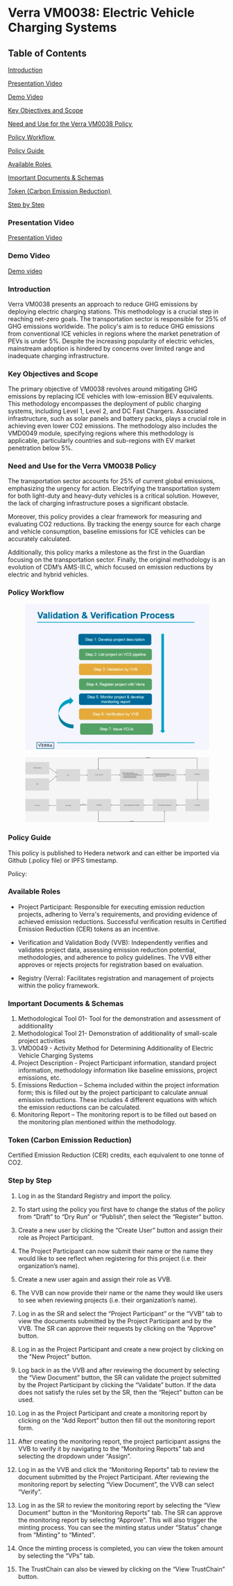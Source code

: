 # Verra VM0038: Electric Vehicle Charging Systems

## Table of Contents

[Introduction](README.md#introduction)

[Presentation Video](README.md#presentation-video)

[Demo Video](README.md#demo-video)

[Key Objectives and Scope](cdm-ams-iii.av.-low-greenhouse-gas-emitting-safe-drinking-water-production-systems.md#key-objectives-and-scope)

[Need and Use for the Verra VM0038 Policy ](README.md#need-and-use-for-the-ams-iii.av-policy)

[Policy Workflow ](README.md#policy-workflow)

[Policy Guide ](README.md#policy-guide)

[Available Roles ](README.md#available-roles)

[Important Documents & Schemas](README.md#important-documents-and-schemas)

[Token (Carbon Emission Reduction) ](README.md#token-carbon-emission-reduction)

[Step by Step](README.md#step-by-step)


### Presentation Video

[Presentation Video](https://vimeo.com/932004075)

### Demo Video

[Demo video](https://vimeo.com/932070759)

### Introduction&#x20;

Verra VM0038 presents an approach to reduce GHG emissions by deploying electric charging stations. This methodology is a crucial step in reaching net-zero goals. The transportation sector is responsible for 25% of GHG emissions worldwide. The policy's aim is to reduce GHG emissions from conventional ICE vehicles in regions where the market penetration of PEVs is under 5%. Despite the increasing popularity of electric vehicles, mainstream adoption is hindered by concerns over limited range and inadequate charging infrastructure.

### Key Objectives and Scope&#x20;

The primary objective of VM0038 revolves around mitigating GHG emissions by replacing ICE vehicles with low-emission BEV equivalents. This methodology encompasses the deployment of public charging systems, including Level 1, Level 2, and DC Fast Chargers. Associated infrastructure, such as solar panels and battery packs, plays a crucial role in achieving even lower CO2 emissions. The methodology also includes the VMD0049 module, specifying regions where this methodology is applicable, particularly countries and sub-regions with EV market penetration below 5%.

### Need and Use for the Verra VM0038 Policy &#x20;

The transportation sector accounts for 25% of current global emissions, emphasizing the urgency for action. Electrifying the transportation system for both light-duty and heavy-duty vehicles is a critical solution. However, the lack of charging infrastructure poses a significant obstacle.

Moreover, this policy provides a clear framework for measuring and evaluating CO2 reductions. By tracking the energy source for each charge and vehicle consumption, baseline emissions for ICE vehicles can be accurately calculated.

Additionally, this policy marks a milestone as the first in the Guardian focusing on the transportation sector. Finally, the original methodology is an evolution of CDM’s AMS-III.C, which focused on emission reductions by electric and hybrid vehicles.

### Policy Workflow 

<figure><img src="./assets/workflow-original.png" alt=""><figcaption></figcaption></figure>

<figure><img src="./assets/workflow.png" alt=""><figcaption></figcaption></figure>

### Policy Guide

This policy is published to Hedera network and can either be imported via Github (.policy file) or IPFS timestamp. &#x20;

Policy:&#x20;

### Available Roles 

- Project Participant: Responsible for executing emission reduction projects, adhering to Verra's requirements, and providing evidence of achieved emission reductions. Successful verification results in Certified Emission Reduction (CER) tokens as an incentive.

- Verification and Validation Body (VVB): Independently verifies and validates project data, assessing emission reduction potential, methodologies, and adherence to policy guidelines. The VVB either approves or rejects projects for registration based on evaluation.

- Registry (Verra): Facilitates registration and management of projects within the policy framework.

### Important Documents & Schemas 

1. Methodological Tool 01- Tool for the demonstration and assessment of additionality&#x20;
2. Methodological Tool 21- Demonstration of additionality of small-scale project activities
3. VMD0049 - Activity Method for Determining Additionality of
Electric Vehicle Charging Systems
4. Project Description - Project Participant information, standard project information, methodology information like baseline emissions, project emissions, etc.
5. Emissions Reduction – Schema included within the project information form; this is filled out by the project participant to calculate annual emission reductions. These includes 4 different equations with which the emission reductions can be calculated.
6. Monitoring Report – The monitoring report is to be filled out based on the monitoring plan mentioned within the methodology.

### Token (Carbon Emission Reduction) &#x20;

Certified Emission Reduction (CER) credits, each equivalent to one tonne of CO2.

### Step by Step

1. Log in as the Standard Registry and import the policy.

2. To start using the policy you first have to change the status of the policy from “Draft” to “Dry Run” or “Publish”, then select the “Register” button.

3. Create a new user by clicking the “Create User” button and assign their role as Project Participant.

4. The Project Participant can now submit their name or the name they would like to see reflect when registering for this project (i.e. their organization’s name).

5. Сreate a new user again and assign their role as VVB.

6. The VVB can now provide their name or the name they would like users to see when reviewing projects (i.e. their organization’s name).

7. Log in as the SR and select the “Project Participant” or the “VVB” tab to view the documents submitted by the Project Participant and by the VVB. The SR can approve their requests by clicking on the “Approve" button.

8. Log in as the Project Participant and create a new project by clicking on the "New Project" button.

9. Log back in as the VVB and after reviewing the document by selecting the “View Document” button, the SR can validate the project submitted by the Project Participant by clicking the “Validate” button. If the data does not satisfy the rules set by the SR, then the “Reject” button can be used.

10. Log in as the Project Participant and create a monitoring report by clicking on the “Add Report” button then fill out the monitoring report form.

11. After creating the monitoring report, the project participant assigns the VVB to verify it by navigating to the “Monitoring Reports” tab and selecting the dropdown under “Assign”.

12. Log in as the VVB and click the “Monitoring Reports” tab to review the document submitted by the Project Participant. After reviewing the monitoring report by selecting “View Document”, the VVB can select “Verify”.

13. Log in as the SR to review the monitoring report by selecting the “View Document” button in the “Monitoring Reports” tab. The SR can approve the monitoring report by selecting “Approve”. This will also trigger the minting process. You can see the minting status under “Status” change from “Minting” to “Minted”.

14. Once the minting process is completed, you can view the token amount by selecting the “VPs” tab.

15. The TrustChain can also be viewed by clicking on the “View TrustChain” button.
